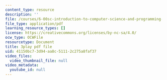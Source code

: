 ```yaml
---
content_type: resource
description: ''
file: /courses/6-00sc-introduction-to-computer-science-and-programming-spring-2011/41150bc73d94aa8c51112c275a8faf37_aqd0sR5rygk.pdf
file_type: application/pdf
learning_resource_types: []
license: https://creativecommons.org/licenses/by-nc-sa/4.0/
ocw_type: OCWFile
resourcetype: Document
title: 3play pdf file
uid: 41150bc7-3d94-aa8c-5111-2c275a8faf37
video_files:
  video_thumbnail_file: null
video_metadata:
  youtube_id: null
---
```

